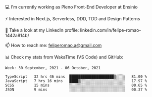 💻 I'm currently working as Pleno Front-End Developer at Ensinio

⚡ Interested in Next.js, Serverless, DDD, TDD and Design Patterns

👥 Take a look at my LinkedIn profile: linkedin.com/in/felipe-romao-1442a814b/

📫 How to reach me: feliperomao.a@gmail.com

📊 Check my stats from WakaTime (VS Code) and GitHub:

<!--START_SECTION:waka-->
```text
Week: 30 September, 2021 - 06 October, 2021

TypeScript   32 hrs 46 mins  ████████████████████▒░░░░   81.00 % 
JavaScript   7 hrs 16 mins   ████▒░░░░░░░░░░░░░░░░░░░░   17.97 % 
SCSS         15 mins         ░░░░░░░░░░░░░░░░░░░░░░░░░   00.65 % 
JSON         9 mins          ░░░░░░░░░░░░░░░░░░░░░░░░░   00.37 % 
```
<!--END_SECTION:waka-->
